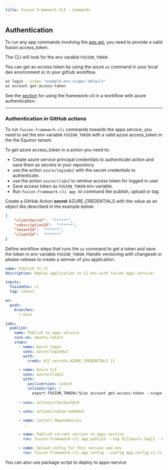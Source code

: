 ```yaml
---
title: Fusion Framework CLI - Commands
---
```


## Authentication

To run any app commands involving the [app api](https://apps.ci.api.fusion-dev.net/swagger/index.html), you need to provide a valid fusion access_token.

The CLI will look for the env varable `FUSION_TOKEN`.

You can get an access token by using the azure `az` command in your local dev environment or in your github workflow.

```sh
az login --scope "example-env-scope/.default"
az account get-access-token
```

See the [section](#authentication-in-github-actions) for using the framework-cli in a workflow with azure authentication.

---

### Authentication in GitHub actions

To run `fusion-framework-cli` commands towards the apps service, you need to set the env variable `FUSION_TOKEN` with a valid azure access_token in the the Equinor tenant.

To get azure access_token in a action you need to:

- Create azure service principal credentials to authenticate action and save them as secrets in your repository.
- use the action `azure/login@v2` with the secret credentials to authenticate.
- use the action `azure/cli@v2` to retreive access token for logged in user.
- Save access token as `FUSION_TOKEN` env variable.
- Run `fusion-framework-cli app XX` command like publish, upload or tag.

Create a GitHub Action **secret** AZURE_CREDENTIALS with the value as an object like described in the example below:

```json
{
    "clientSecret":  "******",
    "subscriptionId":  "******",
    "tenantId":  "******",
    "clientId":  "******"
}
```

Define workflow steps that runs the `az` command to get a token and save the token in env variable ``FUSION_TOKEN``.
Handle versioning with changeset or please-release to create a semver of you application.

```yaml
name: Publish to CI
description: Deploy application to CI env with fusion apps-service.

inputs:
  fusionEnv: ci
  tag: latest

on:
  push:
    branches:
      - main

jobs:
  publish:
    name: Publish to apps-service
    runs-on: ubuntu-latest
    steps:
      - name: Azure login
        uses: azure/login@v2
        with:
          creds: ${{ secrets.AZURE_CREDENTIALS }}

      - name: Azure CLI
        uses: azure/cli@v2
        with:
          azcliversion: latest
          inlineScript: |
            export FUSION_TOKEN="$(az account get-access-token --scope example-env-scope\.default)"
      
      - uses: actions/checkout@v4

      - uses: actions/setup-node@v4'

      - name: install dependencies
        ...

      - name: Publish current version to apps-service
        run: fusion-framework-cli app publish --tag ${{inputs.tag}} --env ${{inputs.fusionEnv}}

      - name: Upload config for this version and env
        run: fusion-framework-cli app config --config app.config-ci.ts --publish ${{inputs.tag}} --env ${{inputs.fusionEnv}}

```

You can also use package script to deploy to apps-service
